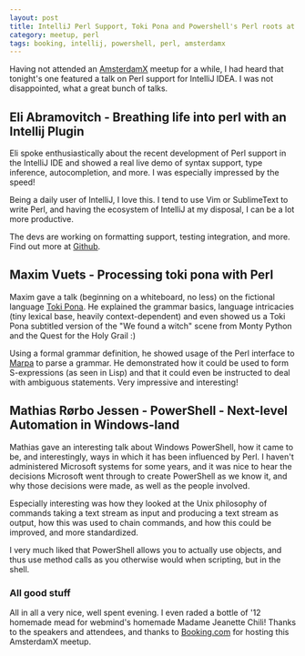 ```yaml
---
layout: post
title: IntelliJ Perl Support, Toki Pona and Powershell's Perl roots at AmsterdamX
category: meetup, perl
tags: booking, intellij, powershell, perl, amsterdamx
---
```


Having not attended an [AmsterdamX](http://amsterdamx.pm.org/) meetup for a while, I had heard that tonight's one featured
a talk on Perl support for IntelliJ IDEA. I was not disappointed, what a great bunch of talks.

## Eli Abramovitch - Breathing life into perl with an Intellij Plugin

Eli spoke enthusiastically about the recent development of Perl support in the IntelliJ IDE and showed a real live demo of
syntax support, type inference, autocompletion, and more. I was especially impressed by the speed!

Being a daily user of IntelliJ, I love this. I tend to use Vim or SublimeText to write Perl, and having the ecosystem of 
IntelliJ at my disposal, I can be a lot more productive.

The devs are working on formatting support, testing integration, and more. Find out more at [Github](https://github.com/hurricup/Perl5-IDEA).

## Maxim Vuets - Processing toki pona with Perl

Maxim gave a talk (beginning on a whiteboard, no less) on the fictional language [Toki Pona](https://en.wikipedia.org/wiki/Toki_Pona).
He explained the grammar basics, language intricacies (tiny lexical base, heavily context-dependent) and even showed us a
Toki Pona subtitled version of the "We found a witch" scene from Monty Python and the Quest for the Holy Grail :)

Using a formal grammar definition, he showed usage of the Perl interface to [Marpa](https://metacpan.org/pod/Marpa::R2) to 
parse a grammar. He demonstrated how it could be used to form S-expressions (as seen in Lisp) and that it could even
be instructed to deal with ambiguous statements. Very impressive and interesting!

## Mathias Rørbo Jessen - PowerShell - Next-level Automation in Windows-land

Mathias gave an interesting talk about Windows PowerShell, how it came to be, and interestingly, ways in which it has been
influenced by Perl. I haven't administered Microsoft systems for some years, and it was nice to hear the decisions Microsoft
went through to create PowerShell as we know it, and why those decisions were made, as well as the people involved.

Especially interesting was how they looked at the Unix philosophy of commands taking a text stream as input and producing a
text stream as output, how this was used to chain commands, and how this could be improved, and more standardized.

I very much liked that PowerShell allows you to actually use objects, and thus use method calls as you otherwise would when scripting,
but in the shell.

### All good stuff

All in all a very nice, well spent evening. I even raded a bottle of '12 homemade mead for webmind's homemade Madame Jeanette Chili!
Thanks to the speakers and attendees, and thanks to [Booking.com](http://www.booking.com) for hosting this AmsterdamX meetup.